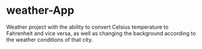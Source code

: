 # weather-App
Weather project with the ability to convert Celsius temperature to Fahrenheit and vice versa, as well as changing the background according to the weather conditions of that city.
